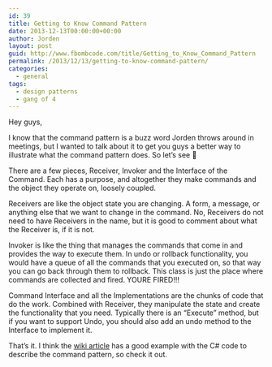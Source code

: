 ```yaml
---
id: 39
title: Getting to Know Command Pattern
date: 2013-12-13T00:00:00+00:00
author: Jorden
layout: post
guid: http://www.fbombcode.com/title/Getting_to_Know_Command_Pattern
permalink: /2013/12/13/getting-to-know-command-pattern/
categories:
  - general
tags:
  - design patterns
  - gang of 4
---
```

 <p>Hey guys,</p> <p>I know that the command pattern is a buzz word Jorden throws around in meetings, but I wanted to talk about it to get you guys a better way to illustrate what the command pattern does. So let’s see 🙂</p> <p>There are a few pieces, Receiver, Invoker and the Interface of the Command. Each has a purpose, and altogether they make commands and the object they operate on, loosely coupled.</p> <p>Receivers are like the object state you are changing. A form, a message, or anything else that we want to change in the command. No, Receivers do not need to have Receivers in the name, but it is good to comment about what the Receiver is, if it is not.</p> <p>Invoker is like the thing that manages the commands that come in and provides the way to execute them. In undo or rollback functionality, you would have a queue of all the commands that you executed on, so that way you can go back through them to rollback. This class is just the place where commands are collected and fired. YOURE FIRED!!! <p> <p>Command Interface and all the Implementations are the chunks of code that do the work. Combined with Receiver, they manipulate the state and create the functionality that you need. Typically there is an “Execute” method, but if you want to support Undo, you should also add an undo method to the Interface to implement it.</p> <p>That’s it. I think the <a href="http://en.wikipedia.org/wiki/Command_pattern">wiki article</a> has a good example with the C# code to describe the command pattern, so check it out.</p>